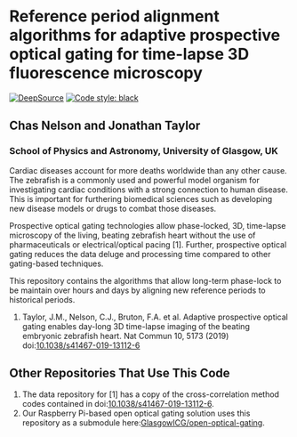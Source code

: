 # Reference period alignment algorithms for adaptive prospective optical gating for time-lapse 3D fluorescence microscopy

[![DeepSource](https://static.deepsource.io/deepsource-badge-dark-mini.svg)](https://deepsource.io/gh/Glasgow-ICG/optical-gating-alignment/?ref=repository-badge)
[![Code style: black](https://img.shields.io/badge/code%20style-black-000000.svg)](https://github.com/psf/black)

## Chas Nelson and Jonathan Taylor

### School of Physics and Astronomy, University of Glasgow, UK

Cardiac diseases account for more deaths worldwide than any other cause.
The zebrafish is a commonly used and powerful model organism for investigating cardiac conditions with a strong connection to human disease.
This is important for furthering biomedical sciences such as developing new disease models or drugs to combat those diseases. 

Prospective optical gating technologies allow phase-locked, 3D, time-lapse microscopy of the living, beating zebrafish heart without the use of pharmaceuticals or electrical/optical pacing [1].
Further, prospective optical gating reduces the data deluge and processing time compared to other gating-based techniques.

This repository contains the algorithms that allow long-term phase-lock to be maintain over hours and days by aligning new reference periods to historical periods.

1. Taylor, J.M., Nelson, C.J., Bruton, F.A. et al. Adaptive prospective optical gating enables day-long 3D time-lapse imaging of the beating embryonic zebrafish heart. Nat Commun 10, 5173 (2019) doi:[10.1038/s41467-019-13112-6](https://dx.doi.org/10.1038/s41467-019-13112-6)

## Other Repositories That Use This Code

1. The data repository for [1] has a copy of the cross-correlation method codes contained in doi:[10.1038/s41467-019-13112-6](http://dx.doi.org/10.1038/s41467-019-13112-6).
2. Our Raspberry Pi-based open optical gating solution uses this repository as a submodule here:[GlasgowICG/open-optical-gating](https://github.com/Glasgow-ICG/open-optical-gating).

